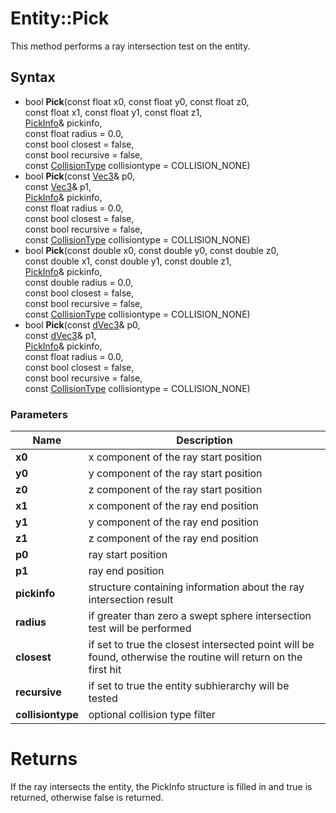 # Entity::Pick #
This method performs a ray intersection test on the entity.

## Syntax ##
- bool **Pick**(const float x0, const float y0, const float z0,  
const float x1, const float y1, const float z1,  
[PickInfo](CPP_PickInfo.cpp)& pickinfo,  
const float radius = 0.0,  
const bool closest = false,  
const bool recursive = false,  
const [CollisionType](CPP_Constants.md) collisiontype = COLLISION_NONE)
- bool **Pick**(const [Vec3](CPP_Vec3.md)& p0,  
const [Vec3](CPP_Vec3.md)& p1,  
[PickInfo](CPP_PickInfo.cpp)& pickinfo,  
const float radius = 0.0,  
const bool closest = false,  
const bool recursive = false,  
const [CollisionType](CPP_Constants.md) collisiontype = COLLISION_NONE)
- bool **Pick**(const double x0, const double y0, const double z0,  
const double x1, const double y1, const double z1,  
[PickInfo](CPP_PickInfo.cpp)& pickinfo,  
const double radius = 0.0,  
const bool closest = false,  
const bool recursive = false,  
const [CollisionType](CPP_Constants.md) collisiontype = COLLISION_NONE)
- bool **Pick**(const [dVec3](CPP_dVec3.md)& p0,  
const [dVec3](CPP_dVec3.md)& p1,  
[PickInfo](CPP_PickInfo.cpp)& pickinfo,  
const float radius = 0.0,  
const bool closest = false,  
const bool recursive = false,  
const [CollisionType](CPP_Constants.md) collisiontype = COLLISION_NONE)

### Parameters ###
| Name | Description |
| --- | --- |
| **x0** | x component of the ray start position |
| **y0** | y component of the ray start position |
| **z0** | z component of the ray start position |
| **x1** | x component of the ray end position |
| **y1** | y component of the ray end position |
| **z1** | z component of the ray end position |
| **p0** | ray start position |
| **p1** | ray end position |
| **pickinfo** | structure containing information about the ray intersection result |
| **radius** | if greater than zero a swept sphere intersection test will be performed |
| **closest** | if set to true the closest intersected point will be found, otherwise the routine will return on the first hit |
| **recursive** | if set to true the entity subhierarchy will be tested |
| **collisiontype** | optional collision type filter |

# Returns #
If the ray intersects the entity, the PickInfo structure is filled in and true is returned, otherwise false is returned.
